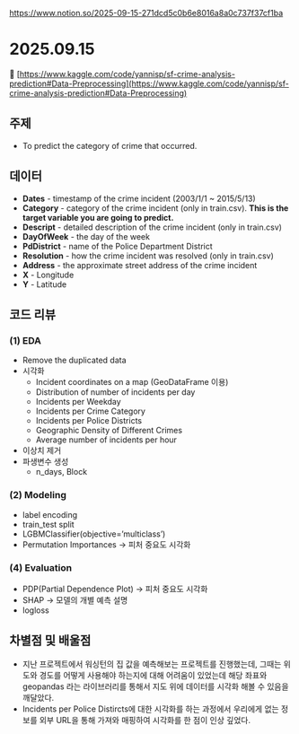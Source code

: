 https://www.notion.so/2025-09-15-271dcd5c0b6e8016a8a0c737f37cf1ba

# 2025.09.15

🔗 [https://www.kaggle.com/code/yannisp/sf-crime-analysis-prediction#Data-Preprocessing](https://www.kaggle.com/code/yannisp/sf-crime-analysis-prediction#Data-Preprocessing)

## 주제

- To predict the category of crime that occurred.

## 데이터

- **Dates** - timestamp of the crime incident (2003/1/1 ~ 2015/5/13)
- **Category** - category of the crime incident (only in train.csv). **This is the target variable you are going to predict.**
- **Descript** - detailed description of the crime incident (only in train.csv)
- **DayOfWeek** - the day of the week
- **PdDistrict** - name of the Police Department District
- **Resolution** - how the crime incident was resolved (only in train.csv)
- **Address** - the approximate street address of the crime incident
- **X** - Longitude
- **Y** - Latitude

## 코드 리뷰

### (1) EDA

- Remove the duplicated data
- 시각화
    - Incident coordinates on a map (GeoDataFrame 이용)
    - Distribution of number of incidents per day
    - Incidents per Weekday
    - Incidents per Crime Category
    - Incidents per Police Districts
    - Geographic Density of Different Crimes
    - Average number of incidents per hour
- 이상치 제거
- 파생변수 생성
    - n_days, Block

### **(2) Modeling**

- label encoding
- train_test split
- LGBMClassifier(objective=’multiclass’)
- Permutation Importances → 피처 중요도 시각화

### (4) Evaluation

- PDP(Partial Dependence Plot) → 피처 중요도 시각화
- SHAP → 모델의 개별 예측 설명
- logloss

## 차별점 및 배울점

- 지난 프로젝트에서 워싱턴의 집 값을 예측해보는 프로젝트를 진행했는데, 그때는 위도와 경도를 어떻게 사용해야 하는지에 대해 어려움이 있었는데 해당 좌표와 geopandas 라는 라이브러리를 통해서 지도 위에 데이터를 시각화 해볼 수 있음을 깨달았다.
- Incidents per Police Distircts에 대한 시각화를 하는 과정에서 우리에게 없는 정보를 외부 URL을 통해 가져와 매핑하여 시각화를 한 점이 인상 깊었다.
